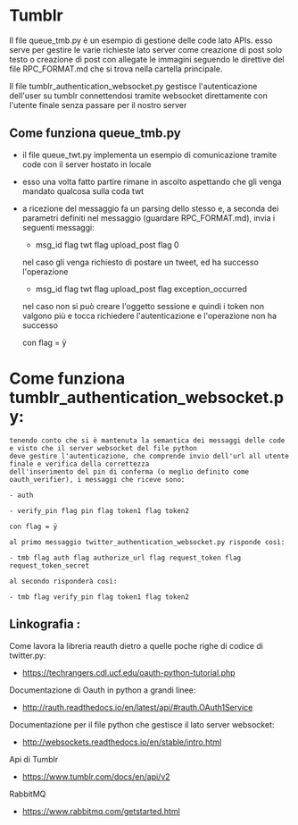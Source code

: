 # Tumblr
Il file queue_tmb.py è un esempio di gestione delle code lato APIs. esso serve per gestire le varie richieste lato server come creazione di post solo testo o creazione di post con allegate le immagini seguendo le direttive del file RPC_FORMAT.md che si trova nella cartella principale.

Il file tumblr_authentication_websocket.py gestisce l'autenticazione dell'user su tumblr connettendosi
tramite websocket direttamente con l'utente finale senza passare per il nostro server


## Come funziona queue_tmb.py

- il file queue_twt.py implementa un esempio di comunicazione tramite code con il server hostato in locale

- esso una volta fatto partire rimane in ascolto aspettando che gli venga mandato qualcosa sulla coda twt

- a ricezione del messaggio fa un parsing dello stesso e, a seconda dei parametri definiti nel messaggio (guardare RPC_FORMAT.md), invia i seguenti messaggi:


	- msg_id flag twt flag upload_post flag 0

	nel caso gli venga richiesto di postare un tweet, ed ha successo l'operazione

	- msg_id flag twt flag upload_post flag exception_occurred

	nel caso non si può creare l'oggetto sessione e quindi i token non valgono più e tocca richiedere l'autenticazione e l'operazione non ha successo

	con flag = ÿ

# Come funziona tumblr_authentication_websocket.py:
	
	tenendo conto che si è mantenuta la semantica dei messaggi delle code e visto che il server websocket del file python
	deve gestire l'autenticazione, che comprende invio dell'url all utente finale e verifica della correttezza
	dell'inserimento del pin di conferma (o meglio definito come oauth_verifier), i messaggi che riceve sono:
	
	- auth
	
	- verify_pin flag pin flag token1 flag token2
	
	con flag = ÿ
	
	al primo messaggio twitter_authentication_websocket.py risponde così:
	
	- tmb flag auth flag authorize_url flag request_token flag request_token_secret
	
	al secondo risponderà così:
	
	- tmb flag verify_pin flag token1 flag token2 
	
	

## Linkografia :
Come lavora la libreria reauth dietro a quelle poche righe di codice di twitter.py:

- https://techrangers.cdl.ucf.edu/oauth-python-tutorial.php

Documentazione di Oauth in python a grandi linee:

- http://rauth.readthedocs.io/en/latest/api/#rauth.OAuth1Service

Documentazione per il file python che gestisce il lato server websocket:

- http://websockets.readthedocs.io/en/stable/intro.html

Api di Tumblr

- https://www.tumblr.com/docs/en/api/v2

RabbitMQ

- https://www.rabbitmq.com/getstarted.html



